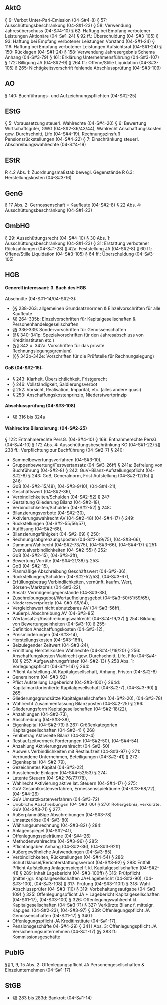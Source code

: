 
## AktG

§ 9: Verbot Unter-Pari-Emission (04-S#4-8)
§ 57: Ausschüttungsbeschränkung (04-S#1-23)
§ 58: Verwendung Jahresüberschuss (04-S#4-10)
§ 62: Haftung bei Empfang verbotener Leistungen Aktionäre (04-S#1-24)
§ 92 ff.: Überschuldung (04-S#3-105)
§ 93: Haftung bei Empfang verbotener Leistungen Vorstand (04-S#1-24)
§ 116: Haftung bei Empfang verbotener Leistungen Aufsichtsrat (04-S#1-24)
§ 150: Rücklagen (04-S#1-24)
§ 158: Verwendung Jahresergebnis Schema Anhang (04-S#3-79)
§ 161: Erklärung Unternehmensführung (04-S#3-107)
§ 172: Billigung JA (04-S#2-9)
§ 264 ff.: Offene/Stille Liquidation (04-S#3-105)
§ 265: Nichtigkeitsvorschrift fehlende Abschlussprüfung (04-S#3-109)
## AO

§ 140: Buchführungs- und Aufzeichnungspflichten (04-S#2-25)

## EStG

§ 5: Voraussetzung steuerl. Wahlrechte (04-S#4-20)
§ 6: Bewertung Wirtschaftsgüter, GWG (04-S#2-36/43/44), Wahlrecht Anschaffungskosten gew. Durchschnitt, Lifo (04-S#4-19), Rechnungszinsfuß Pensionsrückstellungen (04-S#4-22)
§ 7: Einschränkung steuerl. Abschreibungswahlrechte (04-S#4-19)

## EStR

R 4.2 Abs. 1: Zuordnungsmaßstab bewegl. Gegenstände
R 6.3: Herstellungskosten (04-S#3-16)

## GenG

§ 17 Abs. 2: Gernossenschaft = Kaufleute (04-S#2-8)
§ 22 Abs. 4: Ausschüttungsbeschränkung  (04-S#1-23)

## GmbHG 

§ 29: Ausschüttungsrecht (04-S#4-10)
§ 30 Abs. 1: Ausschüttungsbeschränkung  (04-S#1-23)
§ 31: Erstattung verbotener Rückzahlungen (04-S#1-23)
§ 42a: Feststellung JA (04-S#2-8)
§ 60 ff.: Offene/Stille Liquidation (04-S#3-105)
§ 64 ff.: Überschuldung (04-S#3-105)
## HGB

#### Generell interessant: 3. Buch des HGB
Abschnitte (04-S#1-14/04-S#2-3):
- §§ 238-263: allgemeinen Grundsatznormen & Einzelvorschriften für alle Kaufleute
- §§ 264-335b: Einzelvorschriften für Kapitalgesellschaften & Personenhandelsgesellschaften
- §§ 336-339: Sondervorschriften für Genossenschaften
- (§§ 340-341p: Spezialvorschriften für den Jahresabschluss von Kreditinstituten etc.)
- (§§ 342 u. 342a: Vorschriften für das private Rechnungslegungsgremium)
- (§§ 342b-342e: Vorschriften für die Prüfstelle für Rechnungslegung)

#### GoB (04-S#2-15):
- § 243: Klarheit, Übersichtlichkeit, Fristgerecht
- § 246: Vollständigkeit, Saldierungsverbot
- § 252: Vorsicht, Realisation, Imparität, etc. (alles andere quasi)
- § 253: Anschaffungskostenprinzip, Niederstwertprinzip

#### Abschlussprüfung (04-S#3-108)
- §§ 316 bis 324a 

#### Wahlrechte Bilanzierung: (04-S#2-25)

§ 122: Entnahmerechte PersG. (04-S#4-10)
§ 169: Entnahmerechte PersG. (04-S#4-10)
§ 172 Abs. 4: Ausschüttungsbeschränkung KG (04-S#1-22)
§§ 238 ff.: Verpflichtung zur Buchführung (04-S#2-7)
§ 240: 
- Sammelbewertungsverfahren (04-S#3-10), 
- Gruppenbewertung/Festwertansatz (04-S#3-26ff)
§ 241a: Befreiung von Buchführung (04-S#2-8)
§ 242: GuV+Bilanz-Aufstellungspflicht (04-S#2-8)
§ 243: GoB, Generalnorm, Frist Aufstellung (04-S#2-12/15)
§ 246: 
- GoB (04-S#2-15/48), (04-S#3-9/10), (04-S#4-21), 
- Geschäftswert (04-S#2-36), 
- Verbindlichkeiten/Schulden (04-S#2-52)
§ 247: 
- Gestaltung Gliederung Bilanz (04-S#2-18),
- Verbindlichkeiten/Schulden (04-S#2-52)
§ 248: 
- Bilanzierungsverbote (04-S#2-30), 
- Aktivierungswahlrecht AV (04-S#2-48) (04-S#4-17)
§ 249: 
- Rückstellungen (04-S#2-55/56/57), 
- Auflösung (04-S#2-68), 
- Bilanzierungsfähigkeit (04-S#2-69)
§ 250: 
- Rechnungsabgrenzungsposten (04-S#2-69/75), (04-S#3-66),
- Damnum/Wahlrecht (04-S#2-73/75), (04-S#3-66), (04-S#4-17)
§ 251: Eventualverbindlichkeiten (04-S#2-55)
§ 252: 
- GoB (04-S#2-15), (04-S#3-3ff), 
- Bewertung Vorräte (04-S#4-21/38)
§ 253: 
- GoB (04-S#2-15), 
- Planmäßige Abschreibung Geschäftswert (04-S#2-36), 
- Rückstellungen/Schulden (04-S#2-52/53), (04-S#3-67),
- Erfüllungsbetrag Verbindlichkeiten, vernünft. kaufm. Wert, Börsen-/Marktpreis (04-S#3-22), 
- Ansatz Vermögensgegenstände (04-S#3-38), 
- Zuschreibungsgebot/Wertaufholungsgebot (04-S#3-50/51/59/65), 
- Niederstwertprinzip (04-S#3-55/64), 
- Vergleichswert nicht abnutzbares AV (04-S#3-56ff), 
- Außerpl. Abschreibung AV (04-S#3-85)
- Wertansatz-/Abschreibungswahlrecht (04-S#4-19/37)
§ 254: Bildung von Bewertungseinheiten (04-S#3-10)
§ 255: 
- Definition Anschaffungskosten (04-S#3-12), 
- Preisminderungen (04-S#3-14), 
- Herstellungskosten (04-S#3-16ff), 
- Beizulegender Zeitwert (04-S#3-24), 
- Ermittlung Herstellkosten Wahlrechte (04-S#4-1/19/20)
§ 256: Anschaffungskosten Wahlrecht gew. Durchschnitt, Lifo, Fifo (04-S#4-18)
§ 257: Aufgewahrungsfristen (04-S#2-13)
§ 258 Abs. 1: Vorlegungspflicht (04-S#1-14)
§ 264: 
- Pflicht Aufstellung JA Kapitalgesellschaft, Anhang, Fristen (04-S#2-8)
- Generalnorm (04-S#3-92) 
- Pflict Aufstellung Lagebericht (04-S#3-100)
§ 264d: Kapitalmarktorientierte Kapitalgesellschaft (04-S#2-7), (04-S#3-90)
§ 265: 
- Gliederungsgrundsätze Kapitalgesellschaften (04-S#2-20), (04-S#3-78)
- Wahlrecht Zusammenfassung Bilanzposten (04-S#2-25)
§ 266: 
- Gliederungsform Kapitalgesellschaften (04-S#2-18/22), 
- Anzahlungen (04-S#2-73), 
- Abschreibung (04-S#3-38), 
- Eigenkapital (04-S#2-79)
§ 267: Größenkategorien Kapitalgesellschaften (04-S#2-4)
§ 268 
- Fehlbetrag Aktivseite Bilanz (04-S#2-4)
- Restlaufzeitvermerk Forderungen (04-S#2-50), (04-S#4-54)
- Anzahlung Aktivierungswahlrecht (04-S#2-50)
- Ausweis Verbindlichkeiten mit Restlaufzeit (04-S#3-97)
§ 271: Verbundene Unternehmen, Beteiligungen (04-S#2-41)
§ 272: 
- Eigenkapital (04-S#2-79), 
- Gezeichnetes Kapital (04-S#3-22), 
- Ausstehende Einlagen (04-S#4-52/53)
§ 274: 
- Latente Steuern (04-S#2-76/77/78), 
- Wahlrecht Aktivierung aktive lat. Steuern (04-S#4-17)
§ 275: 
- GuV Gesamtkostenverfahren, Ermessensspielräume (04-S#3-68/72), (04-S#4-26)
- GuV Umsatzkostenverfahren (04-S#3-72)
- Unübliche Abschreibungen (04-S#3-86)
§ 276: Rohergebnis, verkürzte. GuV (04-S#3-71)
§ 277: 
- Außerplanmäßige Abschreibungen (04-S#3-78)
- Umsatzerlöse (04-S#3-80)
- Währungsumrechnung (04-S#3-82)
§ 284: 
- Anlagenspiegel (04-S#2-41), 
- Offenlegungsspielräume (04-S#4-26)
- Methodenwahlrechte (04-S#3-96) 
§ 285: 
- Pflichtangaben Anhang (04-S#2-36), (04-S#3-92ff) 
- Außergewöhnliche Aufwendungen (04-S#3-85) 
- Verbindlichkeiten, Rückstellungen (04-S#4-54)
§ 286: Schutzklausel/Berichterstattungsverbot (04-S#3-92) 
§ 288: Entfall Pflicht Aufstellung Anlagenspiegel f. kl. Kapitalgesellschaften (04-S#2-41)
§ 289: Inhalt Lagebericht (04-S#3-100ff)
§ 316: Prüfpflicht (mittel-)gr. Kapitalgesellschaften JA+Lagebericht (04-S#3-90), (04-S#3-100), (04-S#3-108)
§ 317: Prüfung (04-S#3-110ff)
§ 318: Wahl Abschlussprüfer (04-S#3-110)
§ 319: Vorbehaltungsaufgabe (04-S#3-109)
§ 325: Offenlegungspflicht JA + Lagebericht Kapitalgesellschaften (04-S#1-17), (04-S#3-100) 
§ 326: Offenlegungswahlrecht kl. Kapitalgesellschaften (04-S#3-71)
§ 327: Verkürzte Bilanz f. mittelgr. Kap.ges.  (04-S#2-23), (04-S#3-97)
§ 339: Offenlegungspflicht JA Genossenschaften (04-S#1-17)
§ 340 l: 
- Offenlegungspflicht JA Kreditinstitute (04-S#1-17), 
- Pensionsgeschäfte  04-S#4-29)
§ 341 l Abs. 3: Offenlegungspflicht JA Versicherungsunternehmen (04-S#1-17)
§§ 383 ff.: Kommissionsgeschäfte
## PublG

§§ 1, 9, 15 Abs. 2: Offenlegungspflicht JA Personengesellschaften & Einzelunternehmen (04-S#1-17)

## StGB

- §§ 283 bis 283d: Bankrott (04-S#1-14)








